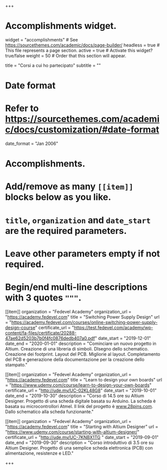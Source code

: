 +++
# Accomplishments widget.
widget = "accomplishments"  # See https://sourcethemes.com/academic/docs/page-builder/
headless = true  # This file represents a page section.
active = true  # Activate this widget? true/false
weight = 50  # Order that this section will appear.

title = "Corsi a cui ho partecipato"
subtitle = ""

# Date format
#   Refer to https://sourcethemes.com/academic/docs/customization/#date-format
date_format = "Jan 2006"

# Accomplishments.
#   Add/remove as many `[[item]]` blocks below as you like.
#   `title`, `organization` and `date_start` are the required parameters.
#   Leave other parameters empty if not required.
#   Begin/end multi-line descriptions with 3 quotes `"""`.

[[item]]
  organization = "Fedevel Academy"
  organization_url = "https://academy.fedevel.com"
  title = "Switching Power Supply Design"
  url = "https://academy.fedevel.com/courses/online-switching-power-supply-design-course"
  certificate_url = "https://test.fedevel.com/academy/wp-content/fa-files/certificate/20288-47ae62d5203b7b0f4fc0876dedb407a0.pdf"
  date_start = "2019-12-01"
  date_end = "2020-01-01"
  description = "Cominciare un nuovo progetto in Altium. Creazione di una libreria di simboli. DIsegno dello schematico. Creazione dei footprint. Layout del PCB. Migliorie al layout. Completamento del PCB e generazione della documentazione per la creazione dello stampato."

[[item]]
  organization = "Fedevel Academy"
  organization_url = "https://academy.fedevel.com"
  title = "Learn to design your own boards"
  url = "https://www.udemy.com/course/learn-to-design-your-own-boards"
  certificate_url = "http://ude.my/UC-02KL48G8"
  date_start = "2019-10-01"
  date_end = "2019-10-30"
  description = "Corso di 14.5 ore su Altium Designer. Progetto di una scheda digitale basata su Arduino. La scheda è basata su microcontrollori Atmel. Il link del progetto è www.28pins.com. Dallo schematico alla scheda funzionante."
  
[[item]]
  organization = "Fedevel Academy"
  organization_url = "https://academy.fedevel.com"
  title = "Starting with Altium Designer"
  url = "https://www.udemy.com/course/starting-with-altium-designer/"
  certificate_url = "http://ude.my/UC-7KNBX1TG "
  date_start = "2019-09-01"
  date_end = "2019-09-30"
  description = "Corso introduttivo di 3.5 ore su Altium Designer. Progetto di una semplice scheda elettronica (PCB) con alimentazione, resistenze e LED."

+++
